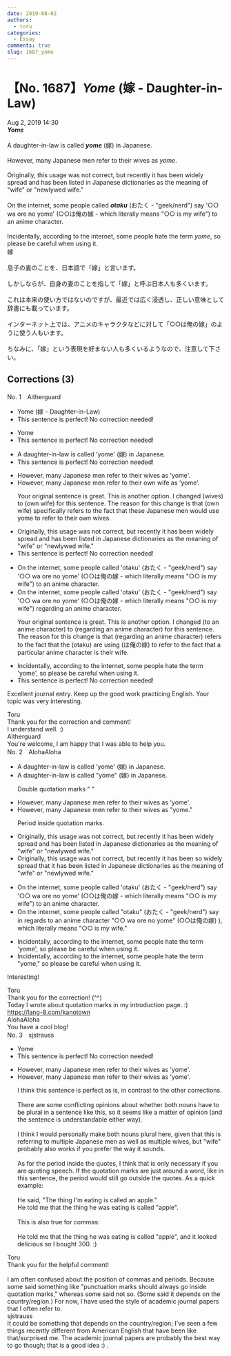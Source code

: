 ```yaml
---
date: 2019-08-02
authors:
  - toru
categories:
  - Essay
comments: true
slug: 1687_yome
---
```


# 【No. 1687】<strong><em>Yome</strong></em> (嫁 - Daughter-in-Law)
<div class="date">Aug 2, 2019 14:30</div>
<div id="post"><div id="body_show_ori">
<strong><em>Yome</strong></em><br/><br/>A daughter-in-law is called <strong><em>yome</em></strong> (嫁) in Japanese.<br/><br/>However, many Japanese men refer to their wives as <em>yome</em>.<br/><br/>Originally, this usage was not correct, but recently it has been widely spread and has been listed in Japanese dictionaries as the meaning of "wife" or "newlywed wife."<br/><br/>On the internet, some people called <strong><em>otaku</em></strong> (おたく - "geek/nerd") say '○○ wa ore no yome' (○○は俺の嫁 - which literally means "○○ is my wife") to an anime character.<br/><br/>Incidentally, according to the internet, some people hate the term <em>yome</em>, so please be careful when using it.
</div></div>

<!-- more -->

<div id="post_ja"><div id="body_show_mo">
嫁<br/><br/>息子の妻のことを、日本語で「嫁」と言います。<br/><br/>しかしならが、自身の妻のことを指して「嫁」と呼ぶ日本人も多くいます。<br/><br/>これは本来の使い方ではないのですが、最近では広く浸透し、正しい意味として辞書にも載っています。<br/><br/>インターネット上では、アニメのキャラクタなどに対して「○○は俺の嫁」のように使う人もいます。<br/><br/>ちなみに、「嫁」という表現を好まない人も多くいるようなので、注意して下さい。
</div></div>

## Corrections (3)
<div id="block"><div class="first_name"> No. 1　<span class="just_name">Aitherguard</span></div><div id="block2">
<ul class="correction_field">
<li class="incorrect">Yome (嫁 - Daughter-in-Law)</li>
<li class="corrected perfect">This sentence is perfect! No correction needed!</li>
</ul>
<ul class="correction_field">
<li class="incorrect">Yome</li>
<li class="corrected perfect">This sentence is perfect! No correction needed!</li>
</ul>
<ul class="correction_field">
<li class="incorrect">A daughter-in-law is called 'yome' (嫁) in Japanese.</li>
<li class="corrected perfect">This sentence is perfect! No correction needed!</li>
</ul>
<ul class="correction_field">
<li class="incorrect">However, many Japanese men refer to their wives as 'yome'.</li>
<li class="corrected correct">
However, many Japanese men refer to their own wife as 'yome'.
<p class="correction_comment">Your original sentence is great. This is another option. I changed (wives) to (own wife) for this sentence. The reason for this change is that (own wife) specifically refers to the fact that these Japanese men would use yome to refer to their own wives.</p>
</li>
</ul>
<ul class="correction_field">
<li class="incorrect">Originally, this usage was not correct, but recently it has been widely spread and has been listed in Japanese dictionaries as the meaning of "wife" or "newlywed wife."</li>
<li class="corrected perfect">This sentence is perfect! No correction needed!</li>
</ul>
<ul class="correction_field">
<li class="incorrect">On the internet, some people called 'otaku' (おたく - "geek/nerd") say '○○ wa ore no yome' (○○は俺の嫁 - which literally means "○○ is my wife") to an anime character.</li>
<li class="corrected correct">
On the internet, some people called 'otaku' (おたく - "geek/nerd") say '○○ wa ore no yome' (○○は俺の嫁 - which literally means "○○ is my wife") regarding an anime character.
<p class="correction_comment">Your original sentence is great. This is another option. I changed (to an anime character) to (regarding an anime character) for this sentence. The reason for this change is that (regarding an anime character) refers to the fact that the (otaku) are using (は俺の嫁) to refer to the fact that a particular anime character is their wife.</p>
</li>
</ul>
<ul class="correction_field">
<li class="incorrect">Incidentally, according to the internet, some people hate the term 'yome', so please be careful when using it.</li>
<li class="corrected perfect">This sentence is perfect! No correction needed!</li>
</ul>
<p class="comment_small">
 Excellent journal entry. Keep up the good work practicing English. Your topic was very interesting.
</p>

</div><div class="name"><span class="just_name">Toru</span><br>
Thank you for the correction and comment!<br/>I understand well. :)
</div>
<div class="name"><span class="just_name">Aitherguard</span><br>
You're welcome, I am happy that I was able to help you.
</div>
</div>
<div id="block"><div class="first_name"> No. 2　<span class="just_name">AlohaAloha</span></div><div id="block2">
<ul class="correction_field">
<li class="incorrect">A daughter-in-law is called 'yome' (嫁) in Japanese.</li>
<li class="corrected correct">
A daughter-in-law is called <span class="f_blue">"</span>yome<span class="f_blue">"</span> (嫁) in Japanese.
<p class="correction_comment">Double quotation marks " "</p>
</li>
</ul>
<ul class="correction_field">
<li class="incorrect">However, many Japanese men refer to their wives as 'yome'.</li>
<li class="corrected correct">
However, many Japanese men refer to their wives as <span class="f_blue">"</span>yome.<span class="f_blue">"</span>
<p class="correction_comment">Period inside quotation marks.</p>
</li>
</ul>
<ul class="correction_field">
<li class="incorrect">Originally, this usage was not correct, but recently it has been widely spread and has been listed in Japanese dictionaries as the meaning of "wife" or "newlywed wife."</li>
<li class="corrected correct">
Originally, this usage was not correct, but recently it has been <span class="f_blue">so</span> widely spread <span class="f_blue">that it</span> has been listed in Japanese dictionaries as the meaning of "wife" or "newlywed wife."
</li>
</ul>
<ul class="correction_field">
<li class="incorrect">On the internet, some people called 'otaku' (おたく - "geek/nerd") say '○○ wa ore no yome' (○○は俺の嫁 - which literally means "○○ is my wife") to an anime character.</li>
<li class="corrected correct">
On the internet, some people called <span class="f_blue">"</span>otaku<span class="f_blue">"</span> (おたく - "geek/nerd") <span class="f_blue">say in regards to an anime character</span> "○○ wa ore no yome" (○○は俺の嫁<span class="f_blue">)</span> )<span class="f_blue">,</span> which literally means "○○ is my wife." 
</li>
</ul>
<ul class="correction_field">
<li class="incorrect">Incidentally, according to the internet, some people hate the term 'yome', so please be careful when using it.</li>
<li class="corrected correct">
Incidentally, according to the internet, some people hate the term "yome," so please be careful when using it.
</li>
</ul>
<p class="comment_small">
 Interesting!
</p>

</div><div class="name"><span class="just_name">Toru</span><br>
Thank you for the correction! (^^)<br/>Today I wrote about quotation marks in my introduction page. :)<br/><a href="https://lang-8.com/kanotown" target="_blank">https://lang-8.com/kanotown</a>
</div>
<div class="name"><span class="just_name">AlohaAloha</span><br>
You have a cool blog!
</div>
</div>
<div id="block"><div class="first_name"> No. 3　<span class="just_name">sjstrauss</span></div><div id="block2">
<ul class="correction_field">
<li class="incorrect">Yome</li>
<li class="corrected perfect">This sentence is perfect! No correction needed!</li>
</ul>
<ul class="correction_field">
<li class="incorrect">However, many Japanese men refer to their wives as 'yome'.</li>
<li class="corrected correct">
However, many Japanese men refer to their wives as 'yome'.
<p class="correction_comment">I think this sentence is perfect as is, in contrast to the other corrections. <br/><br/>There are some conflicting opinions about whether both nouns have to be plural in a sentence like this, so it seems like a matter of opinion (and the sentence is understandable either way). <br/><br/>I think I would personally make both nouns plural here, given that this is referring to multiple Japanese men as well as multiple wives, but "wife" probably also works if you prefer the way it sounds. <br/><br/>As for the period inside the quotes, I think that is only necessary if you are quoting speech. If the quotation marks are just around a word, like in this sentence, the period would still go outside the quotes. As a quick example:<br/><br/>He said, "The thing I'm eating is called an apple."<br/>He told me that the thing he was eating is called "apple". <br/><br/>This is also true for commas:<br/><br/>He told me that the thing he was eating is called "apple", and it looked delicious so I bought 300. :)</p>
</li>
</ul>
</div><div class="name"><span class="just_name">Toru</span><br>
Thank you for the helpful comment!<br/><br/>I am often confused about the position of commas and periods. Because some said something like "punctuation marks should always go inside quotation marks," whereas some said not so. (Some said it depends on the country/region.) For now, I have used the style of academic journal papers that I often refer to.
</div>
<div class="name"><span class="just_name">sjstrauss</span><br>
It could be something that depends on the country/region; I've seen a few things recently different from American English that have been like that/surprised me. The academic journal papers are probably the best way to go though; that is a good idea :) .
</div>
</div>
